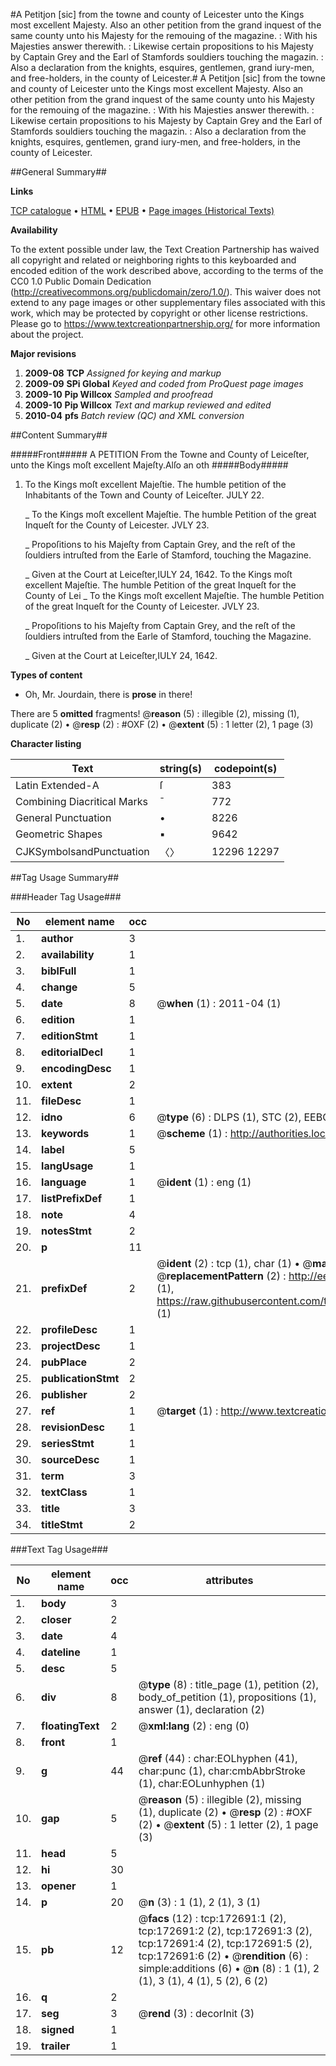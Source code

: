#A Petitjon [sic] from the towne and county of Leicester unto the Kings most excellent Majesty. Also an other petition from the grand inquest of the same county unto his Majesty for the remouing of the magazine. : With his Majesties answer therewith. : Likewise certain propositions to his Majesty by Captain Grey and the Earl of Stamfords souldiers touching the magazin. : Also a declaration from the knights, esquires, gentlemen, grand iury-men, and free-holders, in the county of Leicester.#
A Petitjon [sic] from the towne and county of Leicester unto the Kings most excellent Majesty. Also an other petition from the grand inquest of the same county unto his Majesty for the remouing of the magazine. : With his Majesties answer therewith. : Likewise certain propositions to his Majesty by Captain Grey and the Earl of Stamfords souldiers touching the magazin. : Also a declaration from the knights, esquires, gentlemen, grand iury-men, and free-holders, in the county of Leicester.

##General Summary##

**Links**

[TCP catalogue](http://www.ota.ox.ac.uk/tcp/)  • 
[HTML](http://tei.it.ox.ac.uk/tcp/Texts-HTML/free/A90/A90570.html)  • 
[EPUB](http://tei.it.ox.ac.uk/tcp/Texts-EPUB/free/A90/A90570.epub) • 
[Page images (Historical Texts)](https://historicaltexts.jisc.ac.uk/eebo-45789381e)

**Availability**

To the extent possible under law, the Text Creation Partnership has waived all copyright and related or neighboring rights to this keyboarded and encoded edition of the work described above, according to the terms of the CC0 1.0 Public Domain Dedication (http://creativecommons.org/publicdomain/zero/1.0/). This waiver does not extend to any page images or other supplementary files associated with this work, which may be protected by copyright or other license restrictions. Please go to https://www.textcreationpartnership.org/ for more information about the project.

**Major revisions**

1. __2009-08__ __TCP__ *Assigned for keying and markup*
1. __2009-09__ __SPi Global__ *Keyed and coded from ProQuest page images*
1. __2009-10__ __Pip Willcox__ *Sampled and proofread*
1. __2009-10__ __Pip Willcox__ *Text and markup reviewed and edited*
1. __2010-04__ __pfs__ *Batch review (QC) and XML conversion*

##Content Summary##

#####Front#####
A PETITION From the Towne and County of Leiceſter, unto the Kings moſt excellent Majeſty.Alſo an oth
#####Body#####

1. To the Kings moſt excellent Majeſtie. The humble petition of the Inhabitants of the Town and County of Leiceſter. JULY 22.

    _ To the Kings moſt excellent Majeſtie. The humble Petition of the great Inqueſt for the County of Leicester. JVLY 23.

    _ Propoſitions to his Majeſty from Captain Grey, and the reſt of the ſouldiers intruſted from the Earle of Stamford, touching the Magazine.

    _ Given at the Court at Leiceſter,IULY 24, 1642.
To the Kings moſt excellent Majeſtie. The humble Petition of the great Inqueſt for the County of Lei
    _ To the Kings moſt excellent Majeſtie. The humble Petition of the great Inqueſt for the County of Leicester. JVLY 23.

    _ Propoſitions to his Majeſty from Captain Grey, and the reſt of the ſouldiers intruſted from the Earle of Stamford, touching the Magazine.

    _ Given at the Court at Leiceſter,IULY 24, 1642.

**Types of content**

  * Oh, Mr. Jourdain, there is **prose** in there!

There are 5 **omitted** fragments! 
 @__reason__ (5) : illegible (2), missing (1), duplicate (2)  •  @__resp__ (2) : #OXF (2)  •  @__extent__ (5) : 1 letter (2), 1 page (3)

**Character listing**


|Text|string(s)|codepoint(s)|
|---|---|---|
|Latin Extended-A|ſ|383|
|Combining             Diacritical Marks|̄|772|
|General Punctuation|•|8226|
|Geometric Shapes|▪|9642|
|CJKSymbolsandPunctuation|〈〉|12296 12297|

##Tag Usage Summary##

###Header Tag Usage###

|No|element name|occ|attributes|
|---|---|---|---|
|1.|__author__|3||
|2.|__availability__|1||
|3.|__biblFull__|1||
|4.|__change__|5||
|5.|__date__|8| @__when__ (1) : 2011-04 (1)|
|6.|__edition__|1||
|7.|__editionStmt__|1||
|8.|__editorialDecl__|1||
|9.|__encodingDesc__|1||
|10.|__extent__|2||
|11.|__fileDesc__|1||
|12.|__idno__|6| @__type__ (6) : DLPS (1), STC (2), EEBO-CITATION (1), OCLC (1), VID (1)|
|13.|__keywords__|1| @__scheme__ (1) : http://authorities.loc.gov/ (1)|
|14.|__label__|5||
|15.|__langUsage__|1||
|16.|__language__|1| @__ident__ (1) : eng (1)|
|17.|__listPrefixDef__|1||
|18.|__note__|4||
|19.|__notesStmt__|2||
|20.|__p__|11||
|21.|__prefixDef__|2| @__ident__ (2) : tcp (1), char (1)  •  @__matchPattern__ (2) : ([0-9\-]+):([0-9IVX]+) (1), (.+) (1)  •  @__replacementPattern__ (2) : http://eebo.chadwyck.com/downloadtiff?vid=$1&page=$2 (1), https://raw.githubusercontent.com/textcreationpartnership/Texts/master/tcpchars.xml#$1 (1)|
|22.|__profileDesc__|1||
|23.|__projectDesc__|1||
|24.|__pubPlace__|2||
|25.|__publicationStmt__|2||
|26.|__publisher__|2||
|27.|__ref__|1| @__target__ (1) : http://www.textcreationpartnership.org/docs/. (1)|
|28.|__revisionDesc__|1||
|29.|__seriesStmt__|1||
|30.|__sourceDesc__|1||
|31.|__term__|3||
|32.|__textClass__|1||
|33.|__title__|3||
|34.|__titleStmt__|2||


###Text Tag Usage###

|No|element name|occ|attributes|
|---|---|---|---|
|1.|__body__|3||
|2.|__closer__|2||
|3.|__date__|4||
|4.|__dateline__|1||
|5.|__desc__|5||
|6.|__div__|8| @__type__ (8) : title_page (1), petition (2), body_of_petition (1), propositions (1), answer (1), declaration (2)|
|7.|__floatingText__|2| @__xml:lang__ (2) : eng (0)|
|8.|__front__|1||
|9.|__g__|44| @__ref__ (44) : char:EOLhyphen (41), char:punc (1), char:cmbAbbrStroke (1), char:EOLunhyphen (1)|
|10.|__gap__|5| @__reason__ (5) : illegible (2), missing (1), duplicate (2)  •  @__resp__ (2) : #OXF (2)  •  @__extent__ (5) : 1 letter (2), 1 page (3)|
|11.|__head__|5||
|12.|__hi__|30||
|13.|__opener__|1||
|14.|__p__|20| @__n__ (3) : 1 (1), 2 (1), 3 (1)|
|15.|__pb__|12| @__facs__ (12) : tcp:172691:1 (2), tcp:172691:2 (2), tcp:172691:3 (2), tcp:172691:4 (2), tcp:172691:5 (2), tcp:172691:6 (2)  •  @__rendition__ (6) : simple:additions (6)  •  @__n__ (8) : 1 (1), 2 (1), 3 (1), 4 (1), 5 (2), 6 (2)|
|16.|__q__|2||
|17.|__seg__|3| @__rend__ (3) : decorInit (3)|
|18.|__signed__|1||
|19.|__trailer__|1||
